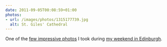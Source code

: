 ```yaml
---
date: 2011-09-05T00:08:59+01:00
photos:
- url: /images/photos/1315177739.jpg
  alt: St. Giles' Cathedral
---
```

One of the [few impressive photos][1] I took during [my weekend in Edinburgh][2].

[1]: https://www.flickr.com/photos/paulrobertlloyd/sets/72157627469803873/
[2]: /2011/08/edinburgh_fringe
